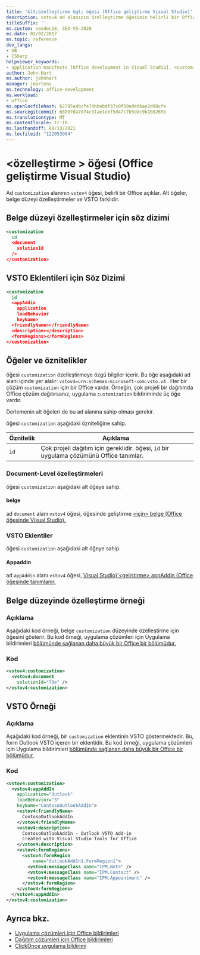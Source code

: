 ```yaml
---
title: '&lt;özelleştirme &gt; öğesi (Office geliştirme Visual Studio)'
description: vstov4 ad alanının özelleştirme öğesinin belirli bir Office öğrenin.
titleSuffix: ''
ms.custom: seodec18, SEO-VS-2020
ms.date: 02/02/2017
ms.topic: reference
dev_langs:
- VB
- CSharp
helpviewer_keywords:
- application manifests [Office development in Visual Studio], <customization> element
author: John-Hart
ms.author: johnhart
manager: jmartens
ms.technology: office-development
ms.workload:
- office
ms.openlocfilehash: b2795a4bcfe74bbebdf37c0f59eded6ae2d08cfe
ms.sourcegitcommit: 68897da7d74c31ae1ebf5d47c7b5ddc9b108265b
ms.translationtype: MT
ms.contentlocale: tr-TR
ms.lasthandoff: 08/13/2021
ms.locfileid: "122053904"
---
```

# <a name="ltcustomizationgt-element-office-development-in-visual-studio"></a>&lt;özelleştirme &gt; öğesi (Office geliştirme Visual Studio)
  Ad `customization` alanının `vstov4` öğesi, belirli bir Office açıklar. Alt öğeler, belge düzeyi özelleştirmeler ve VSTO farklıdır.

## <a name="syntax-for-document-level-customizations"></a>Belge düzeyi özelleştirmeler için söz dizimi

```xml
<customization
  id
  <document
    solutionId
  />
</customization>
```

## <a name="syntax-for-vsto-add-ins"></a>VSTO Eklentileri için Söz Dizimi

```xml
<customization
  id
  <appAddin
    application
    loadBehavior
    keyName>
  <friendlyName></friendlyName>
  <description></description>
  <formRegions></formRegions>
</customization>
```

## <a name="elements-and-attributes"></a>Öğeler ve öznitelikler
 öğesi `customization` özelleştirmeye özgü bilgiler içerir. Bu öğe aşağıdaki ad alanı içinde yer alalır: `vstov4=urn:schemas-microsoft-com:vsto.v4` . Her bir çözüm `customization` için bir Office vardır. Örneğin, çok projeli bir dağıtımda Office çözüm dağıtırsanız, uygulama `customization` bildiriminde üç öğe vardır.

 Derlemenin alt öğeleri de bu ad alanına sahip olması gerekir.

 öğesi `customization` aşağıdaki özniteliğine sahip.

|Öznitelik|Açıklama|
|---------------|-----------------|
|`id`|Çok projeli dağıtım için gereklidir. öğesi, `id` bir uygulama çözümünü Office tanımlar.|

### <a name="document-level-customizations"></a>Document-Level özelleştirmeleri
 öğesi `customization` aşağıdaki alt öğeye sahip.

#### <a name="document"></a>belge
 ad `document` alanı `vstov4` öğesi, öğesinde geliştirme [&#60;için&#62; belge &#40;Office öğesinde Visual Studio&#41;. ](../vsto/document-element-office-development-in-visual-studio.md)

### <a name="vsto-add-ins"></a>VSTO Eklentiler
 öğesi `customization` aşağıdaki alt öğeye sahip.

#### <a name="appaddin"></a>Appaddin
 ad `appAddin` alanı `vstov4` öğesi, [Visual Studio&#41;'&#60;geliştirme&#62; appAddin &#40;Office öğesinde tanımlanır. ](../vsto/appaddin-element-office-development-in-visual-studio.md)

## <a name="example-of-a-document-level-customization"></a>Belge düzeyinde özelleştirme örneği

### <a name="description"></a>Açıklama
 Aşağıdaki kod örneği, belge `customization` düzeyinde özelleştirme için öğesini gösterir. Bu kod örneği, uygulama çözümleri için Uygulama bildirimleri [bölümünde sağlanan daha büyük bir Office bir bölümüdur.](../vsto/application-manifests-for-office-solutions.md)

### <a name="code"></a>Kod

```xml
<vstov4:customization>
  <vstov4:document
    solutionId="73e" />
</vstov4:customization>
```

## <a name="example-of-a-vsto-add-in"></a>VSTO Örneği

### <a name="description"></a>Açıklama
 Aşağıdaki kod örneği, bir `customization` eklentinin VSTO göstermektedir. Bu, form Outlook VSTO içeren bir eklentidir. Bu kod örneği, uygulama çözümleri için Uygulama bildirimleri [bölümünde sağlanan daha büyük bir Office bir bölümüdur.](../vsto/application-manifests-for-office-solutions.md)

### <a name="code"></a>Kod

```xml
<vstov4:customization>
  <vstov4:appAddIn
    application="Outlook"
    loadBehavior="3"
    keyName="ContosoOutlookAddIn">
    <vstov4:friendlyName>
      ContosoOutlookAddIn
    </vstov4:friendlyName>
    <vstov4:description>
      ContosoOutlookAddIn - Outlook VSTO Add-in
      created with Visual Studio Tools for Office
    </vstov4:description>
    <vstov4:formRegions>
      <vstov4:formRegion
          name="OutlookAddIn1.FormRegion1">
        <vstov4:messageClass name="IPM.Note" />
        <vstov4:messageClass name="IPM.Contact" />
        <vstov4:messageClass name="IPM.Appointment" />
      </vstov4:formRegion>
    </vstov4:formRegions>
  </vstov4:appAddIn>
</vstov4:customization>
```

## <a name="see-also"></a>Ayrıca bkz.

- [Uygulama çözümleri için Office bildirimleri](../vsto/application-manifests-for-office-solutions.md)
- [Dağıtım çözümleri için Office bildirimleri](../vsto/deployment-manifests-for-office-solutions.md)
- [ClickOnce uygulama bildirimi](../deployment/clickonce-application-manifest.md)